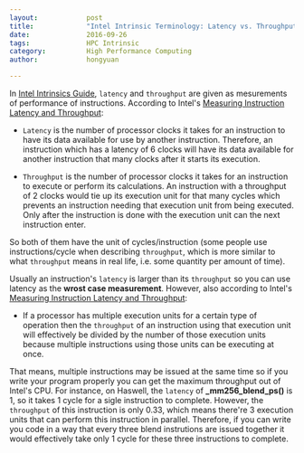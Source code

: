 ```yaml
---
layout:            post
title:             "Intel Intrinsic Terminology: Latency vs. Throughput"
date:              2016-09-26
tags:              HPC Intrinsic
category:          High Performance Computing
author:            hongyuan

---
```


In [Intel Intrinsics Guide](https://software.intel.com/sites/landingpage/IntrinsicsGuide/#), `latency` and `throughput` are given as mesurements of performance of instructions. According to Intel's [Measuring Instruction Latency and Throughput](https://software.intel.com/en-us/articles/measuring-instruction-latency-and-throughput):

 - `Latency` is the number of processor clocks it takes for an instruction to have its data available for use by another instruction. Therefore, an instruction which has a latency of 6 clocks will have its data available for another instruction that many clocks after it starts its execution.

 - `Throughput` is the number of processor clocks it takes for an instruction to execute or perform its calculations. An instruction with a throughput of 2 clocks would tie up its execution unit for that many cycles which prevents an instruction needing that execution unit from being executed. Only after the instruction is done with the execution unit can the next instruction enter.

So both of them have the unit of cycles/instruction (some people use instructions/cycle when describing `throughput`, which is more similar to what `throughput` means in real life, i.e. some quantity per amount of time).

Usually an instruction's `latency` is larger than its `throughput` so you can use latency as the **wrost case measurement**. However, also according to Intel's [Measuring Instruction Latency and Throughput](https://software.intel.com/en-us/articles/measuring-instruction-latency-and-throughput):

 - If a processor has multiple execution units for a certain type of operation then the `throughput` of an instruction using that execution unit will effectively be divided by the number of those execution units because multiple instructions using those units can be executing at once.

That means, multiple instructions may be issued at the same time so if you write your program properly you can get the maximum throughput out of Intel's CPU. For instance, on Haswell, the `latency` of **_mm256_blend_ps()** is 1, so it takes 1 cycle for a sigle instruction to complete. However, the `throughput` of this instruction is only 0.33, which means there're 3 execution units that can perform this instruction in parallel. Therefore, if you can write you code in a way that every three blend instrutions are issued together it would effectively take only 1 cycle for these three instructions to complete.